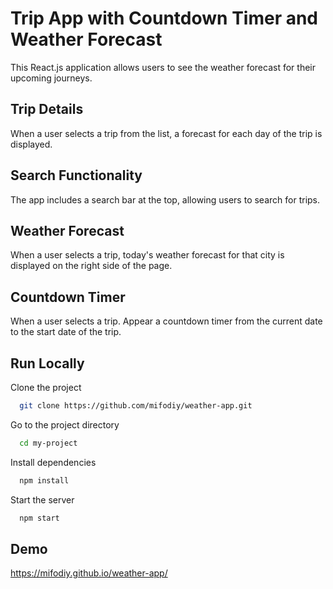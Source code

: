 
# Trip App with Countdown Timer and Weather Forecast

This React.js application allows users to see the weather forecast for their upcoming journeys. 

## Trip Details
When a user selects a trip from the list, a forecast for each day of the trip is displayed.

## Search Functionality
The app includes a search bar at the top, allowing users to search for trips.

## Weather Forecast
When a user selects a trip, today's weather forecast for that city is displayed on the right side of the page.

## Countdown Timer
When a user selects a trip. Appear a countdown timer from the current date to the start date of the trip.



## Run Locally

Clone the project

```bash
  git clone https://github.com/mifodiy/weather-app.git
```

Go to the project directory

```bash
  cd my-project
```

Install dependencies

```bash
  npm install
```

Start the server

```bash
  npm start
```
## Demo

https://mifodiy.github.io/weather-app/


